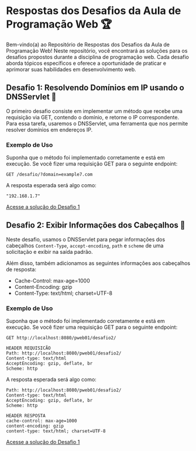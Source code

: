 # Respostas dos Desafios da Aula de Programação Web 🏆


Bem-vindo(a) ao Repositório de Respostas dos Desafios da Aula de Programação Web! Neste repositório, você encontrará as soluções para os desafios propostos durante a disciplina de programação web. Cada desafio aborda tópicos específicos e oferece a oportunidade de praticar e aprimorar suas habilidades em desenvolvimento web.

## Desafio 1: Resolvendo Domínios em IP usando o DNSServlet 🎯

O primeiro desafio consiste em implementar um método que recebe uma requisição via GET, contendo o domínio, e retorne o IP correspondente. Para essa tarefa, usaremos o DNSServlet, uma ferramenta que nos permite resolver domínios em endereços IP.

### Exemplo de Uso

Suponha que o método foi implementado corretamente e está em execução. Se você fizer uma requisição GET para o seguinte endpoint:

```
GET /desafio/?domain=example7.com
```

A resposta esperada será algo como:

```
"192.168.1.7"
```
[Acesse a solução do Desafio 1](Desafio.java) 


## Desafio 2: Exibir Informações dos Cabeçalhos 🎯

Neste desafio, usamos o DNSServlet para pegar informações dos cabeçalhos `Content-Type`, `accept-encoding`, `path` e `scheme` de uma solicitação e exibir na saída padrão.

Além disso, também adicionamos as seguintes informações aos cabeçalhos de resposta:

- Cache-Control: max-age=1000
- Content-Encoding: gzip
- Content-Type: text/html; charset=UTF-8

### Exemplo de Uso

Suponha que o método foi implementado corretamente e está em execução. Se você fizer uma requisição GET para o seguinte endpoint:

```
GET http://localhost:8080/pweb01/desafio2/

HEADER REQUISICÃO
Path: http://localhost:8080/pweb01/desafio2/
Content-type: text/html
AcceptEncoding: gzip, deflate, br
Scheme: http
```

A resposta esperada será algo como:

```
Path: http://localhost:8080/pweb01/desafio2/
Content-type: text/html
AcceptEncoding: gzip, deflate, br
Scheme: http

HEADER RESPOSTA
cache-control: max-age=1000
content-encoding: gzip
content-type: text/html; charset=UTF-8
```
[Acesse a solução do Desafio 1](Desafio2.java) 
